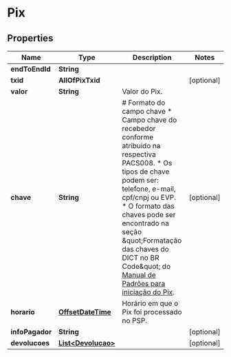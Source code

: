 # Pix

## Properties
Name | Type | Description | Notes
------------ | ------------- | ------------- | -------------
**endToEndId** | **String** |  | 
**txid** | **AllOfPixTxid** |  |  [optional]
**valor** | **String** | Valor do Pix. | 
**chave** | **String** | # Formato do campo chave  * Campo chave do recebedor conforme atribuído na respectiva PACS008. * Os tipos de chave podem ser: telefone, e-mail, cpf/cnpj ou EVP. * O formato das chaves pode ser encontrado na seção \&quot;Formatação das chaves do DICT no BR Code\&quot; do [Manual de Padrões para iniciação do Pix](https://www.bcb.gov.br/estabilidadefinanceira/pagamentosinstantaneos).  |  [optional]
**horario** | [**OffsetDateTime**](OffsetDateTime.md) | Horário em que o Pix foi processado no PSP. | 
**infoPagador** | **String** |  |  [optional]
**devolucoes** | [**List&lt;Devolucao&gt;**](Devolucao.md) |  |  [optional]
